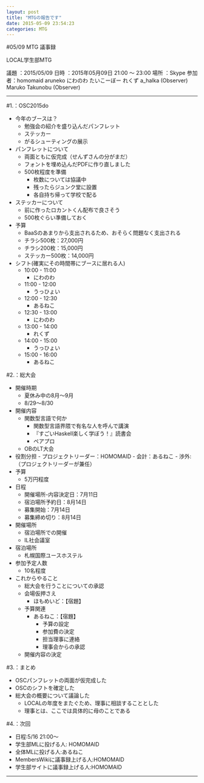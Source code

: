 ```yaml
---
layout: post
title: "MTGの報告です"
date: 2015-05-09 23:54:23
categories: MTG
---
```


#05/09 MTG 議事録

LOCAL学生部MTG

議題  ：2015/05/09
日時  ：2015年05月09日  21:00 ～ 23:00
場所  ：Skype
参加者：homomaid  aruneko  にわのわ  たいこーぼー  れくず  a_halka (Observer)
      Maruko Takunobu (Observer)

----------------------------------------------------------------------
#1.：OSC2015do
- 今年のブースは？
    - 勉強会の紹介を盛り込んだパンフレット
    - ステッカー
    - がるシューティングの展示
- パンフレットについて
    - 両面ともに仮完成（せんずさんの分がまだ）
    - フォントを埋め込んだPDFに作り直しました
    - 500枚程度を準備
        - 枚数については協議中
        - 残ったらジュンク堂に設置
        - 各自持ち帰って学校で配る
- ステッカーについて
    - 前に作ったロカントくん配布で良さそう
    - 500枚ぐらい準備しておく
- 予算
    - BaaSのあまりから支出されるため、おそらく問題なく支出される
    - チラシ500枚：27,000円
    - チラシ200枚：15,000円
    - ステッカー500枚：14,000円
- シフト(確実にその時間帯にブースに居れる人)
    - 10:00 - 11:00
        - にわのわ
    - 11:00 - 12:00
        - うっひょい
    - 12:00 - 12:30
        - あるねこ
    - 12:30 - 13:00
        - にわのわ
    - 13:00 - 14:00
        - れくず
    - 14:00 - 15:00
        - うっひょい
    - 15:00 - 16:00
        - あるねこ


#2.：総大会
- 開催時期
    - 夏休み中の8月～9月
    - 8/29～8/30
- 開催内容
    - 関数型言語で何か
        - 関数型言語界隈で有名な人を呼んで講演
        - 『すごいHaskell楽しく学ぼう！』読書会
        - ペアプロ
    - OBのLT大会
- 役割分担
        - プロジェクトリーダー：HOMOMAID
        - 会計：あるねこ
        - 渉外:（プロジェクトリーダーが兼任）
- 予算
    - 5万円程度
- 日程
    - 開催場所-内容決定日：7月11日
    - 宿泊場所予約日：8月14日
    - 募集開始：7月14日
    - 募集締め切り：8月14日
- 開催場所
    - 宿泊場所での開催
    - IL社会議室
- 宿泊場所
    - 札幌国際ユースホステル
- 参加予定人数
    - 10名程度
- これからやること
    - 総大会を行うことについての承認
    - 会場仮押さえ
        - ほもめいど：【宿題】
    - 予算関連
        - あるねこ：【宿題】
            - 予算の設定
            - 参加費の決定
            - 担当理事に連絡
            - 理事会からの承認
    - 開催内容の決定


#3.：まとめ
- OSCパンフレットの両面が仮完成した
- OSCのシフトを確定した
- 総大会の概要について議論した
    - LOCALの年度をまたぐため、理事に相談することとした
    - 理事とは、ここでは具体的に母のことである


#4.：次回
- 日程:5/16 21:00～
- 学生部MLに投げる人: HOMOMAID
- 全体MLに投げる人:あるねこ
- MembersWikiに議事録上げる人:HOMOMAID
- 学生部サイトに議事録上げる人:HOMOMAID


---------------------------------------------------------------------
